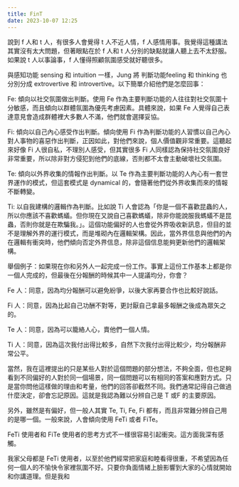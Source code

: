 ```yaml
---
title: FinT
date: 2023-10-07 12:25
---
```

說到 f 人和 t 人，有很多人會覺得 t 人不近人情，f 人感情用事。我覺得這種講法其實沒有太大問題，但著眼點在於 f 人和 t 人分別的缺點就讓人聽上去不太舒服。如果說 t 人以事論事，f 人懂得照顧氛圍感受就好聽很多。

與感知功能 sensing 和 intuition 一樣，Jung 將 判斷功能feeling 和 thinking 也分別分成 extrovertive 和 introvertive。以下簡單介紹他們是怎麼回事：

Fe: 傾向以社交氛圍做出判斷。使用 Fe 作為主要判斷功能的人往往對社交氛圍十分敏感，而且傾向以群體氛圍為優先考慮因素。具體來說，如果 Fe 人覺得自己表達意見會造成群體裡大多數人不滿，他們就會選擇妥協。

Fi: 傾向以自己內心感受作出判斷。傾向使用 Fi 作為判斷功能的人習慣以自己內心對人事物的喜惡作出判斷，正因如此，對他們來說，個人價值觀非常重要。這聽起來好像 Fi 人很自私，不理別人感受，但其實很多 Fi 人同樣認為保持社交氛圍良好非常重要，所以除非對方侵犯到他們的底線，否則都不太會主動破壞社交氛圍。

Te: 傾向以外界收集的情報作出判斷。以 Te 作為主要判斷功能的人內心有一套世界運作的模式，但這套模式是 dynamical 的，會隨著他們從外界收集而來的情報不斷轉變。

Ti: 以自我建構的邏輯作為判斷。比如說 Ti 人會認為「你是一個不喜歡昆蟲的人，所以你應該不喜歡螞蟻。但你現在又說自己喜歡螞蟻，除非你能說服我螞蟻不是昆蟲，否則你就是在欺騙我。」。這個功能偏好的人也會從外界吸收新訊息，但目的並不是理解外界的運行模式，而是堆砌內在邏輯架構。因此，當外界信息與他們的內在邏輯有衝突時，他們傾向否定外界信息，除非這個信息能夠更新他們的邏輯架構。

舉個例子：如果現在你和另外人一起完成一份工作。事實上這份工作基本上都是你一個人完成的，但最後在分報酬的時候其中一人提議均分，你會？

Fe 人：同意，因為均分報酬可以避免紛爭，以後大家再要合作也比較好說話。

Fi 人：同意，因為比起自己功酬不對等，更討厭自己拿最多報酬之後成為眾矢之的。

Te 人：同意，因為可以籠絡人心，賣他們一個人情。

Ti 人：同意，因為這次我付出得比較多，自然下次我付出得比較少，均分報酬非常公平。

當然，我在這裡提出的只是某些人對於這個問題的部分想法，不夠全面，但也足夠看到不同偏好的人對於同一個場景，同一個問題可以有相同的答案和應對方式。只是當你問他這樣做的理由和考量，他們的回答卻截然不同。我們通常記得自己做過什麼決定，卻會忘記原因。這就是我認為難以分辨自己是 T 或F 的主要原因。

另外，雖然是有偏好，但一般人其實 Te, Ti, Fe, Fi 都有，而且非常難分辨自己用的是哪一個。一般來說，人會傾向使用 FeTi 或者 FiTe。

FeTi 使用者和 FiTe 使用者的思考方式不一樣很容易引起衝突。這方面我深有感觸。

我家父母都是 FeTi 使用者，以至於他們經常把家庭和睦看得很重，不希望因為任何一個人的不愉快令家裡氛圍不好。只要你負面情緒上臉影響到大家的心情就開始和你講道理。但是我和

